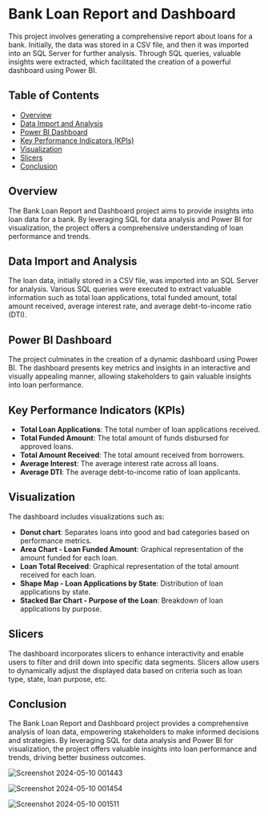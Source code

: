 # Bank Loan Report and Dashboard

This project involves generating a comprehensive report about loans for a bank. Initially, the data was stored in a CSV file, and then it was imported into an SQL Server for further analysis. Through SQL queries, valuable insights were extracted, which facilitated the creation of a powerful dashboard using Power BI.

## Table of Contents
- [Overview](#overview)
- [Data Import and Analysis](#data-import-and-analysis)
- [Power BI Dashboard](#power-bi-dashboard)
- [Key Performance Indicators (KPIs)](#key-performance-indicators-kpis)
- [Visualization](#visualization)
- [Slicers](#slicers)
- [Conclusion](#conclusion)

## Overview

The Bank Loan Report and Dashboard project aims to provide insights into loan data for a bank. By leveraging SQL for data analysis and Power BI for visualization, the project offers a comprehensive understanding of loan performance and trends.

## Data Import and Analysis

The loan data, initially stored in a CSV file, was imported into an SQL Server for analysis. Various SQL queries were executed to extract valuable information such as total loan applications, total funded amount, total amount received, average interest rate, and average debt-to-income ratio (DTI).

## Power BI Dashboard

The project culminates in the creation of a dynamic dashboard using Power BI. The dashboard presents key metrics and insights in an interactive and visually appealing manner, allowing stakeholders to gain valuable insights into loan performance.

## Key Performance Indicators (KPIs)

- **Total Loan Applications**: The total number of loan applications received.
- **Total Funded Amount**: The total amount of funds disbursed for approved loans.
- **Total Amount Received**: The total amount received from borrowers.
- **Average Interest**: The average interest rate across all loans.
- **Average DTI**: The average debt-to-income ratio of loan applicants.

## Visualization

The dashboard includes visualizations such as:
- **Donut chart**: Separates loans into good and bad categories based on performance metrics.
- **Area Chart - Loan Funded Amount**: Graphical representation of the amount funded for each loan.
- **Loan Total Received**: Graphical representation of the total amount received for each loan.
- **Shape Map - Loan Applications by State**: Distribution of loan applications by state.
- **Stacked Bar Chart - Purpose of the Loan**: Breakdown of loan applications by purpose.

## Slicers

The dashboard incorporates slicers to enhance interactivity and enable users to filter and drill down into specific data segments. Slicers allow users to dynamically adjust the displayed data based on criteria such as loan type, state, loan purpose, etc.

## Conclusion

The Bank Loan Report and Dashboard project provides a comprehensive analysis of loan data, empowering stakeholders to make informed decisions and strategies. By leveraging SQL for data analysis and Power BI for visualization, the project offers valuable insights into loan performance and trends, driving better business outcomes.

![Screenshot 2024-05-10 001443](https://github.com/camilo119/Bank_Report/assets/70864660/7bc4990e-81de-4ea0-a24c-870f7f483928)

![Screenshot 2024-05-10 001454](https://github.com/camilo119/Bank_Report/assets/70864660/ddda81cb-7c97-46a8-89e5-91007c6686a2)

![Screenshot 2024-05-10 001511](https://github.com/camilo119/Bank_Report/assets/70864660/ba924138-671f-44a5-b3b8-15d4443b3cb4)
